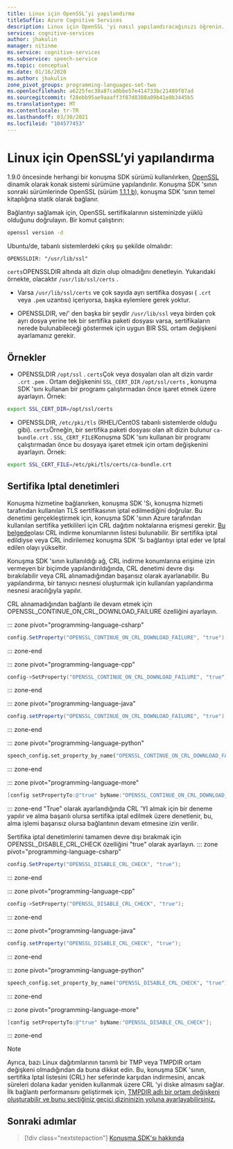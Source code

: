 ```yaml
---
title: Linux için OpenSSL’yi yapılandırma
titleSuffix: Azure Cognitive Services
description: Linux için OpenSSL 'yi nasıl yapılandıracağınızı öğrenin.
services: cognitive-services
author: jhakulin
manager: nitinme
ms.service: cognitive-services
ms.subservice: speech-service
ms.topic: conceptual
ms.date: 01/16/2020
ms.author: jhakulin
zone_pivot_groups: programming-languages-set-two
ms.openlocfilehash: a6225fec30a87ca0bbe57e414733bc21489f87ad
ms.sourcegitcommit: f28ebb95ae9aaaff3f87d8388a09b41e0b3445b5
ms.translationtype: MT
ms.contentlocale: tr-TR
ms.lasthandoff: 03/30/2021
ms.locfileid: "104577453"
---
```

# <a name="configure-openssl-for-linux"></a>Linux için OpenSSL’yi yapılandırma

1.9.0 öncesinde herhangi bir konuşma SDK sürümü kullanılırken, [OpenSSL](https://www.openssl.org) dinamik olarak konak sistemi sürümüne yapılandırılır. Konuşma SDK 'sının sonraki sürümlerinde OpenSSL (sürüm [1.1.1 b](https://mta.openssl.org/pipermail/openssl-announce/2019-February/000147.html)), konuşma SDK 'sının temel kitaplığına statik olarak bağlanır.

Bağlantıyı sağlamak için, OpenSSL sertifikalarının sisteminizde yüklü olduğunu doğrulayın. Bir komut çalıştırın:
```bash
openssl version -d
```

Ubuntu/de, tabanlı sistemlerdeki çıkış şu şekilde olmalıdır:
```
OPENSSLDIR: "/usr/lib/ssl"
```

`certs`OPENSSLDIR altında alt dizin olup olmadığını denetleyin. Yukarıdaki örnekte, olacaktır `/usr/lib/ssl/certs` .

* Varsa `/usr/lib/ssl/certs` ve çok sayıda ayrı sertifika dosyası ( `.crt` veya `.pem` uzantısı) içeriyorsa, başka eylemlere gerek yoktur.

* OPENSSLDIR, ve/' den başka bir şeydir `/usr/lib/ssl` veya birden çok ayrı dosya yerine tek bir sertifika paketi dosyası varsa, sertifikaların nerede bulunabileceği göstermek için uygun BIR SSL ortam değişkeni ayarlamanız gerekir.

## <a name="examples"></a>Örnekler

- OPENSSLDIR `/opt/ssl` . `certs`Çok veya dosyaları olan alt dizin vardır `.crt` `.pem` .
Ortam değişkenini `SSL_CERT_DIR` `/opt/ssl/certs` , konuşma SDK 'sını kullanan bir programı çalıştırmadan önce işaret etmek üzere ayarlayın. Örnek:
```bash
export SSL_CERT_DIR=/opt/ssl/certs
```

- OPENSSLDIR, `/etc/pki/tls` (RHEL/CentOS tabanlı sistemlerde olduğu gibi). `certs`Örneğin, bir sertifika paketi dosyası olan alt dizin bulunur `ca-bundle.crt` .
`SSL_CERT_FILE`Konuşma SDK 'sını kullanan bir programı çalıştırmadan önce bu dosyaya işaret etmek için ortam değişkenini ayarlayın. Örnek:
```bash
export SSL_CERT_FILE=/etc/pki/tls/certs/ca-bundle.crt
```

## <a name="certificate-revocation-checks"></a>Sertifika Iptal denetimleri
Konuşma hizmetine bağlanırken, konuşma SDK 'Sı, konuşma hizmeti tarafından kullanılan TLS sertifikasının iptal edilmediğini doğrular. Bu denetimi gerçekleştirmek için, konuşma SDK 'sının Azure tarafından kullanılan sertifika yetkilileri için CRL dağıtım noktalarına erişmesi gerekir. [Bu belgede](https://docs.microsoft.com/azure/security/fundamentals/tls-certificate-changes)olası CRL indirme konumlarının listesi bulunabilir. Bir sertifika iptal edildiyse veya CRL indirilemez konuşma SDK 'Sı bağlantıyı iptal eder ve Iptal edilen olayı yükseltir.

Konuşma SDK 'sının kullanıldığı ağ, CRL indirme konumlarına erişime izin vermeyen bir biçimde yapılandırıldığında, CRL denetimi devre dışı bırakılabilir veya CRL alınamadığından başarısız olarak ayarlanabilir. Bu yapılandırma, bir tanıyıcı nesnesi oluşturmak için kullanılan yapılandırma nesnesi aracılığıyla yapılır.

CRL alınamadığından bağlantı ile devam etmek için OPENSSL_CONTINUE_ON_CRL_DOWNLOAD_FAILURE özelliğini ayarlayın.

::: zone pivot="programming-language-csharp"

```csharp
config.SetProperty("OPENSSL_CONTINUE_ON_CRL_DOWNLOAD_FAILURE", "true");
```

::: zone-end

::: zone pivot="programming-language-cpp"

```C++
config->SetProperty("OPENSSL_CONTINUE_ON_CRL_DOWNLOAD_FAILURE", "true");
```

::: zone-end

::: zone pivot="programming-language-java"

```java
config.setProperty("OPENSSL_CONTINUE_ON_CRL_DOWNLOAD_FAILURE", "true");
```

::: zone-end

::: zone pivot="programming-language-python"

```Python
speech_config.set_property_by_name("OPENSSL_CONTINUE_ON_CRL_DOWNLOAD_FAILURE", "true")?
```

::: zone-end

::: zone pivot="programming-language-more"

```ObjectiveC
[config setPropertyTo:@"true" byName:"OPENSSL_CONTINUE_ON_CRL_DOWNLOAD_FAILURE"];
```

::: zone-end
"True" olarak ayarlandığında CRL 'YI almak için bir deneme yapılır ve alma başarılı olursa sertifika iptal edilmek üzere denetlenir, bu, alma işlemi başarısız olursa bağlantının devam etmesine izin verilir.

Sertifika iptal denetimlerini tamamen devre dışı bırakmak için OPENSSL_DISABLE_CRL_CHECK özelliğini "true" olarak ayarlayın.
::: zone pivot="programming-language-csharp"

```csharp
config.SetProperty("OPENSSL_DISABLE_CRL_CHECK", "true");
```

::: zone-end

::: zone pivot="programming-language-cpp"

```C++
config->SetProperty("OPENSSL_DISABLE_CRL_CHECK", "true");
```

::: zone-end

::: zone pivot="programming-language-java"

```java
config.setProperty("OPENSSL_DISABLE_CRL_CHECK", "true");
```

::: zone-end

::: zone pivot="programming-language-python"

```Python
speech_config.set_property_by_name("OPENSSL_DISABLE_CRL_CHECK", "true")?
```

::: zone-end

::: zone pivot="programming-language-more"

```ObjectiveC
[config setPropertyTo:@"true" byName:"OPENSSL_DISABLE_CRL_CHECK"];
```

::: zone-end


> [!NOTE]
> Ayrıca, bazı Linux dağıtımlarının tanımlı bir TMP veya TMPDIR ortam değişkeni olmadığından da buna dikkat edin. Bu, konuşma SDK 'sının, sertifika Iptal listesini (CRL) her seferinde karşıdan indirmesini, ancak süreleri dolana kadar yeniden kullanmak üzere CRL 'yi diske almasını sağlar. İlk bağlantı performansını geliştirmek için, [TMPDIR adlı bir ortam değişkeni oluşturabilir ve bunu seçtiğiniz geçici dizininizin yoluna ayarlayabilirsiniz.](https://help.ubuntu.com/community/EnvironmentVariables)

## <a name="next-steps"></a>Sonraki adımlar

> [!div class="nextstepaction"]
> [Konuşma SDK'sı hakkında](speech-sdk.md)
